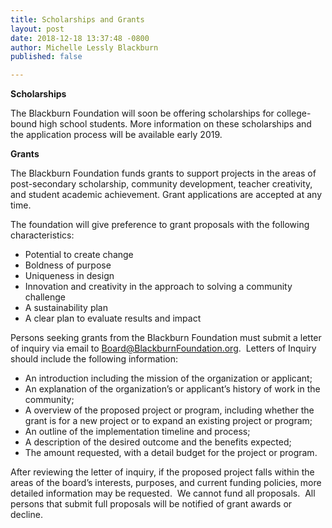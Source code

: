 ```yaml
---
title: Scholarships and Grants
layout: post
date: 2018-12-18 13:37:48 -0800
author: Michelle Lessly Blackburn
published: false

---
```

**Scholarships**

The Blackburn Foundation will soon be offering scholarships for college-bound high school students. More information on these scholarships and the application process will be available early 2019.

**Grants**

The Blackburn Foundation funds grants to support projects in the areas of post-secondary scholarship, community development, teacher creativity, and student academic achievement. Grant applications are accepted at any time. 

The foundation will give preference to grant proposals with the following characteristics:

* Potential to create change
* Boldness of purpose
* Uniqueness in design
* Innovation and creativity in the approach to solving a community challenge
* A sustainability plan
* A clear plan to evaluate results and impact

Persons seeking grants from the Blackburn Foundation must submit a letter of inquiry via email to [Board@BlackburnFoundation.org](mailto:Board@BlackburnFoundation.org).  Letters of Inquiry should include the following information:

* An introduction including the mission of the organization or applicant;
* An explanation of the organization’s or applicant’s history of work in the community;
* A overview of the proposed project or program, including whether the grant is for a new project or to expand an existing project or program;
* An outline of the implementation timeline and process;
* A description of the desired outcome and the benefits expected;
* The amount requested, with a detail budget for the project or program.

After reviewing the letter of inquiry, if the proposed project falls within the areas of the board’s interests, purposes, and current funding policies, more detailed information may be requested.  We cannot fund all proposals.  All persons that submit full proposals will be notified of grant awards or decline.